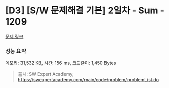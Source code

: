 # [D3] [S/W 문제해결 기본] 2일차 - Sum - 1209 

[문제 링크](https://swexpertacademy.com/main/code/problem/problemDetail.do?contestProbId=AV13_BWKACUCFAYh) 

### 성능 요약

메모리: 31,532 KB, 시간: 156 ms, 코드길이: 1,450 Bytes



> 출처: SW Expert Academy, https://swexpertacademy.com/main/code/problem/problemList.do